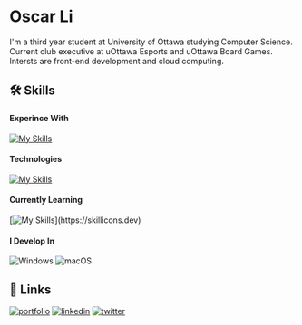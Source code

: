 
# Oscar Li



I'm a third year student at University of Ottawa studying Computer Science. 
Current club executive at uOttawa Esports and uOttawa Board Games. Intersts are 
front-end development and cloud computing.


## 🛠 Skills

#### Experince With

[![My Skills](https://skillicons.dev/icons?i=html,css,py,js,java,cpp,php,mysql,angular,react,bootstrap,tailwind,flask)](https://skillicons.dev)

#### Technologies
[![My Skills](https://skillicons.dev/icons?i=aws,vercel,firebase,docker,gradle,git,github,ps,figma,vscode)](https://skillicons.dev)

#### Currently Learning
[![My Skills](https://skillicons.dev/icons?i=golang,angular,kotlin,linux,)](https://skillicons.dev)

#### I Develop In

![Windows](https://img.shields.io/badge/Windows-0078D6?style=for-the-badge&logo=windows&logoColor=white)
![macOS](https://img.shields.io/badge/mac%20os-000000?style=for-the-badge&logo=macos&logoColor=F0F0F0)


## 🔗 Links
[![portfolio](https://img.shields.io/badge/my_portfolio-000?style=for-the-badge&logo=ko-fi&logoColor=white)](https://oscarli.dev)
[![linkedin](https://img.shields.io/badge/linkedin-0A66C2?style=for-the-badge&logo=linkedin&logoColor=white)](https://www.linkedin.com/in/oscar-li-409127212/)
[![twitter](https://img.shields.io/badge/twitter-1DA1F2?style=for-the-badge&logo=twitter&logoColor=white)](https://twitter.com/Cytext_)


